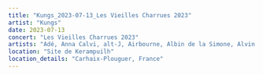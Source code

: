 ```yaml
---
title: "Kungs_2023-07-13_Les Vieilles Charrues 2023"
artist: "Kungs"
date: 2023-07-13
concert: "Les Vieilles Charrues 2023"
artists: "Adé, Anna Calvi, alt-J, Airbourne, Albin de la Simone, Alvin Chris, Acid Arab, Alias, Agar Agar, Adam Beyer, Aime Simone, Agents Of Time, AlleFarben, Apashe"
location: "Site de Kerampuilh"
location_details: "Carhaix-Plouguer, France"
---
```

